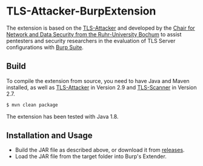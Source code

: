 # TLS-Attacker-BurpExtension

The extension is based on the [TLS-Attacker](https://github.com/RUB-NDS/TLS-Attacker) and developed by the [Chair for Network and Data Security from the Ruhr-University Bochum](http://nds.rub.de/) to assist pentesters and security researchers in the evaluation of TLS Server configurations with [Burp Suite](https://portswigger.net/burp).

## Build
To compile the extension from source, you need to have Java and Maven installed, as well as [TLS-Attacker](https://github.com/RUB-NDS/TLS-Attacker) in Version 2.9 and [TLS-Scanner](https://github.com/RUB-NDS/TLS-Scanner) in Version 2.7.
```bash
$ mvn clean package
```
The extension has been tested with Java 1.8.

## Installation and Usage
- Build the JAR file as described above, or download it from [releases](https://github.com/RUB-NDS/TLS-Attacker-BurpExtension/releases).
- Load the JAR file from the target folder into Burp's Extender.
